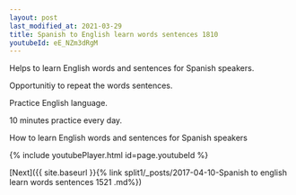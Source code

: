 ```yaml
---
layout: post
last_modified_at: 2021-03-29
title: Spanish to English learn words sentences 1810 
youtubeId: eE_NZm3dRgM
---
```

 
 
Helps to learn English words and sentences for Spanish speakers.

Opportunitiy to repeat the words sentences. 

Practice English language. 
 
10 minutes practice every day. 
 
How to learn English words and sentences for Spanish speakers 
 
{% include youtubePlayer.html id=page.youtubeId %}
 
 
[Next]({{ site.baseurl }}{% link  split1/_posts/2017-04-10-Spanish to english learn words sentences 1521 .md%})
 
